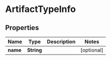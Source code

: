 

# ArtifactTypeInfo


## Properties

Name | Type | Description | Notes
------------ | ------------- | ------------- | -------------
**name** | **String** |  |  [optional]




